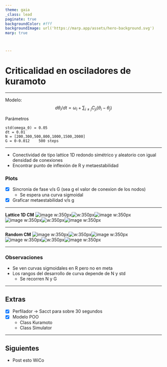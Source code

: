 ```yaml
---
theme: gaia
_class: lead
paginate: true
backgroundColor: #fff
backgroundImage: url('https://marp.app/assets/hero-background.svg')
marp: true



---
```


# Criticalidad en osciladores de kuramoto

---
Modelo:
$$d\theta_i/dt = \omega_i + \sum_{i\neq j}C_{ji}(\theta_i-\theta_j)$$ 

Parámetros
```
std(omega_0) = 0.05
dt = 0.01
N = [200,300,500,800,1000,1500,2000]
G = 0-0.012    500 steps
```
---


- Conectividad de tipo lattice 1D redondo simétrico y aleatorio con igual densidad de conexiones
- Encontrar punto de inflexión de R y metaestabilidad

### Plots
- [x] Sincronia de fase v/s G (sea g el valor de conexion de los nodos)
    - Se espera una curva sigmoidal
- [x] Graficar metaestabilidad v/s g

---
**Lattice 1D CM**
![image w:350px](plots/grmeta_log_latt_8_2000.png)![w:350px](plots/grmeta_log_latt_8_300.png)![image w:350px](plots/grmeta_log_latt_8_500.png)
![image w:350px](plots/grmeta_log_latt_8_800.png)![w:350px](plots/grmeta_log_latt_8_1000.png)![image w:350px](plots/grmeta_log_latt_8_1500.png)

---
**Random CM**
![image w:350px](plots/grmeta_log_rand_8_2000.png)![w:350px](plots/grmeta_log_rand_8_300.png)![image w:350px](plots/grmeta_log_rand_8_500.png)
![image w:350px](plots/grmeta_log_rand_8_800.png)![w:350px](plots/grmeta_log_rand_8_1000.png)![image w:350px](plots/grmeta_log_rand_8_1500.png)

---

### Observaciones
* Se ven curvas sigmoidales en R pero no en meta
* Los rangos del desarrollo de curva depende de N y std
  * Se recorren N y G


---
## Extras
- [x] Perfilador -> Sacct para sobre 30 segundos
- [x] Modelo POO
    - Class Kuramoto
    - Class Simulator
---
## Siguientes
- Post esto WiCo

